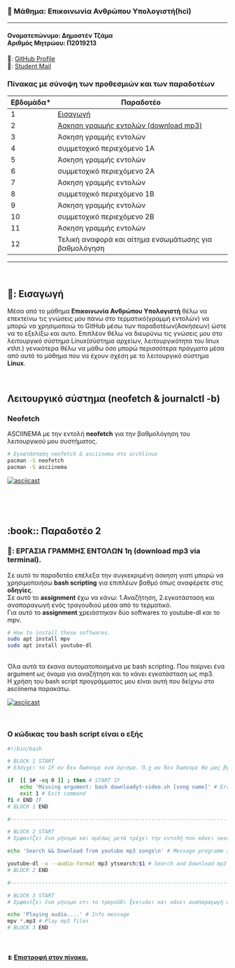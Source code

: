 ### :paperclip: Μάθημα: Επικοινωνία Ανθρώπου Υπολογιστή(hci)

<hr>
<h4>
  Ονοματεπώνυμο: Δημοστέν Τζάμα
  <br>
  Αριθμός Μητρώου: Π2019213
</h4>

:newspaper:: [GitHub Profile](https://github.com/p19tzam)<br>
:email:: [Student Mail](mailto:p19tzam)<br>

<h3> Πίνακας με σύνοψη των προθεσμιών και των παραδοτέων</h3>

| Εβδομάδα* | Παραδοτέο |
| --- | --- |
| 1 | [Εισαγωγή](https://github.com/p19tzam/hci/blob/2019213/projects/2019213/README.md#pushpin-%CE%B5%CE%B9%CF%83%CE%B1%CE%B3%CF%89%CE%B3%CE%AE) |
| 2 | [Άσκηση γραμμής εντολών (download mp3)](https://github.com/p19tzam/hci/blob/2019213/projects/2019213/README.md#---book-%CF%80%CE%B1%CF%81%CE%B1%CE%B4%CE%BF%CF%84%CE%AD%CE%BF-2) |
| 3 | Άσκηση γραμμής εντολών |
| 4 | συμμετοχικό περιεχόμενο 1A |
| 5 | Άσκηση γραμμής εντολών |
| 6 | συμμετοχικό περιεχόμενο 2A |
| 7 | Άσκηση γραμμής εντολών |
| 8 | συμμετοχικό περιεχόμενο 1B |
| 9 | Άσκηση γραμμής εντολών |
| 10 | συμμετοχικό περιεχόμενο 2B |
| 11 | Άσκηση γραμμής εντολών |
| 12 | Τελική αναφορά και αίτημα ενσωμάτωσης για βαθμολόγηση |

<hr>
<br>

## :pushpin:: Εισαγωγή
<p>Μέσα από το μάθημα <b>Επικοινωνία Ανθρώπου Υπολογιστή</b> θέλω να επεκτείνω τις γνώσεις μου πάνω στο τερματικό(γραμμή εντολών)  να μπορώ να χρησιμοποιώ το GitHub μέσω των παραδοτέων(Ασκήσεων) ώστε να το εξελίξω και αυτο.
    Επιπλέον  θέλω να διευρύνω τις γνώσεις μου στο λειτουργικό σύστημα Linux(σύστημα αρχείων, λειτουργικότητα του linux κτλπ.) γενικότερα θέλω να μάθω όσο μπορώ περισσότερα πράγματα μέσα από αυτό το μάθημα που να έχουν σχέση με το λειτουργικό σύστημα <b>Linux</b>.
</p> 

<br>

## Λειτουργικό σύστημα (neofetch & journalctl -b)
### Neofetch
ASCIINEMA με την εντολή <b>neofetch</b> για την βαθμολόγηση του λειτουργικού μου συστήματος.
```bash
# Εγκατάσταση neofetch & asciinema στο archlinux
pacman -S neofetch
pacman -S asciinema
```

[![asciicast](https://asciinema.org/a/443885.svg)](https://asciinema.org/a/443885)


<br>
<br>
<br>

<h2>   :book:: Παραδοτέο 2</h2>

### :pushpin:: ΕΡΓΑΣΙΑ ΓΡΑΜΜΗΣ ΕΝΤΟΛΩΝ 1η (download mp3 via terminal).
Σε αυτό το παραδοτέο επέλεξα την συγκεκριμένη άσκηση γιατί μπορώ να χρησιμοποιήσω <b>bash scripting</b> για επιπλέων βαθμό όπως αναφέρετε στις <b>οδηγίες</b>.
<br>
Σε αυτό το <b>assignment</b> έχω να κάνω: 1.Αναζήτηση, 2.εγκατάσταση και αναπαραγωγή ενός τραγουδιού μέσα από το τερματικό.
<br>
Για αυτό το <b>assignment</b> χρειάστηκαν δύο softwares το youtube-dl και το mpv.
```bash
# How to install these softwares.
sudo apt install mpv
sudo apt install youtube-dl
```
<br>
Όλα αυτά τα έκανα αυτοματοποιημένα με bash scripting. Που παίρνει ένα argument ως όνομα για αναζήτηση και το κάνει εγκατάσταση ως mp3.
<br>
Η χρήση του bash script προγράμματος μου είναι αυτή που δείχνω στο asciinema παρακάτω.
<br>

[![asciicast](https://asciinema.org/a/443336.svg)](https://asciinema.org/a/443336)

<br>

### Ο κώδικας του bash script είναι ο εξής
```bash
#!/bin/bash

# BLOCK 1 START
# Ελέγχει το IF αν δεν δωσουμε ενα όρισμα. Π.χ αν δεν δωσουμε θα μας βγάλει το error message και θα κάνει exit το πρόγραμμα.

if  [[ $# -eq 0 ]] ; then # START IF
    echo 'Missing argument: bash downloadyt-video.sh [song name]' # Error message
    exit 1 # Exit command
fi # END IF 
# BLOCK 1 END

#-------------------------------------------------------------------------------------------------------------------

# BLOCK 2 START
# Εμφανίζει ένα μήνυμα και αμέσως μετά τρέχει την εντολή που κάνει search και download ως mp3 το τραγούδι. 

echo 'Search && Download from youtube mp3 songs\n' # Message programm start

youtube-dl -x --audio-format mp3 ytsearch:$1 # Search and Download mp3 song
# BLOCK 2 END

#-------------------------------------------------------------------------------------------------------------------

# BLOCK 3 START
# Εμφανίζει ένα μήνυμα οτι το τραγούδι ξεκινάει και κάνει αναπαραγωγή ολα τα αρχεία σε .mp3 για αυτό η καλύτερη λειτουργία είναι το πρόγραμμα να βρίσκεται σε έναν κενό φάκελο χωρίς αλλα .mp3 αρχεία εκτός απο αυτό που θα κάνει download το πρόγραμμα.

echo 'Playing audio....' # Info message
mpv *.mp3 # Play mp3 files
# BLOCK 3 END
```
<br>

#### :arrow_double_up:: [Επιστροφή στον πίνακα.](https://github.com/p19tzam/hci/blob/2019213/projects/2019213/README.md#-%CF%80%CE%AF%CE%BD%CE%B1%CE%BA%CE%B1%CF%82-%CE%BC%CE%B5-%CF%83%CF%8D%CE%BD%CE%BF%CF%88%CE%B7-%CF%84%CF%89%CE%BD-%CF%80%CF%81%CE%BF%CE%B8%CE%B5%CF%83%CE%BC%CE%B9%CF%8E%CE%BD-%CE%BA%CE%B1%CE%B9-%CF%84%CF%89%CE%BD-%CF%80%CE%B1%CF%81%CE%B1%CE%B4%CE%BF%CF%84%CE%AD%CF%89%CE%BD)


